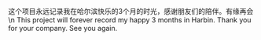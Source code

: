 这个项目永远记录我在哈尔滨快乐的3个月的时光，感谢朋友们的陪伴。有缘再会\n
This project will forever record my happy 3 months in Harbin. Thank you for your company. See you again.

